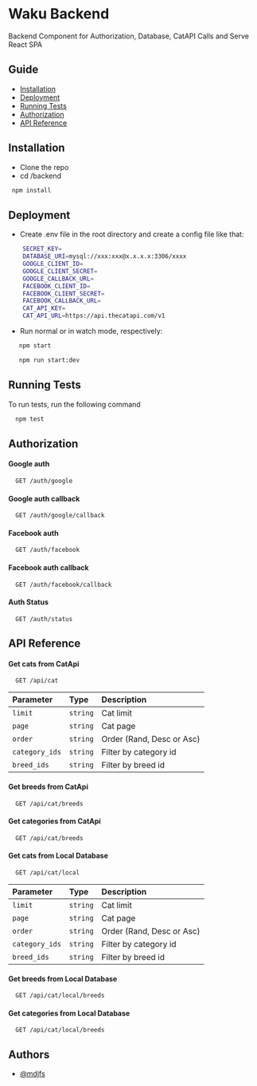# Waku Backend

Backend Component for Authorization, Database, CatAPI Calls and Serve React SPA

## Guide

- [Installation](#installation)
- [Deployment](#deployment)
- [Running Tests](#running-tests)
- [Authorization](#authorization)
- [API Reference](#api-reference)

## Installation

- Clone the repo
- cd /backend

```bash
 npm install
```

## Deployment

- Create .env file in the root directory and create a config file like that:

```bash
    SECRET_KEY=
    DATABASE_URI=mysql://xxx:xxx@x.x.x.x:3306/xxxx
    GOOGLE_CLIENT_ID=
    GOOGLE_CLIENT_SECRET=
    GOOGLE_CALLBACK_URL=
    FACEBOOK_CLIENT_ID=
    FACEBOOK_CLIENT_SECRET=
    FACEBOOK_CALLBACK_URL=
    CAT_API_KEY=
    CAT_API_URL=https://api.thecatapi.com/v1
```

- Run normal or in watch mode, respectively:

```bash
   npm start
```

```bash
   npm run start:dev
```

## Running Tests

To run tests, run the following command

```bash
  npm test
```

## Authorization

#### Google auth

```http
  GET /auth/google
```

#### Google auth callback

```http
  GET /auth/google/callback
```

#### Facebook auth

```http
  GET /auth/facebook
```

#### Facebook auth callback

```http
  GET /auth/facebook/callback
```

#### Auth Status

```http
  GET /auth/status
```

## API Reference

#### Get cats from CatApi

```http
  GET /api/cat
```

| Parameter      | Type     | Description               |
| :------------- | :------- | :------------------------ |
| `limit`        | `string` | Cat limit                 |
| `page`         | `string` | Cat page                  |
| `order`        | `string` | Order (Rand, Desc or Asc) |
| `category_ids` | `string` | Filter by category id     |
| `breed_ids`    | `string` | Filter by breed id        |

#### Get breeds from CatApi

```http
  GET /api/cat/breeds
```

#### Get categories from CatApi

```http
  GET /api/cat/breeds
```

#### Get cats from Local Database

```http
  GET /api/cat/local
```

| Parameter      | Type     | Description               |
| :------------- | :------- | :------------------------ |
| `limit`        | `string` | Cat limit                 |
| `page`         | `string` | Cat page                  |
| `order`        | `string` | Order (Rand, Desc or Asc) |
| `category_ids` | `string` | Filter by category id     |
| `breed_ids`    | `string` | Filter by breed id        |

#### Get breeds from Local Database

```http
  GET /api/cat/local/breeds
```

#### Get categories from Local Database

```http
  GET /api/cat/local/breeds
```

## Authors

- [@mdjfs](https://www.github.com/mdjfs)
